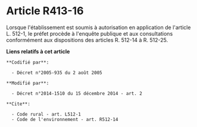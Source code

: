 # Article R413-16

Lorsque l'établissement est soumis à autorisation en application de l'article L. 512-1, le préfet procède à l'enquête
publique et aux consultations conformément aux dispositions des articles R. 512-14 à R. 512-25.

**Liens relatifs à cet article**

	**Codifié par**:

	  - Décret n°2005-935 du 2 août 2005

	**Modifié par**:

	  - Décret n°2014-1510 du 15 décembre 2014 - art. 2

	**Cite**:

	  - Code rural - art. L512-1
	  - Code de l'environnement - art. R512-14
